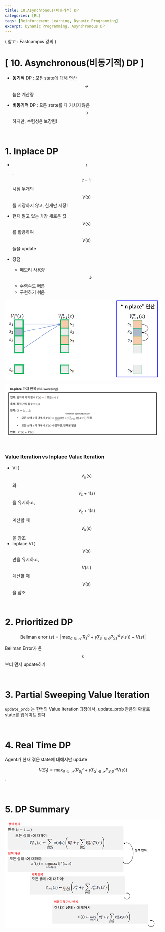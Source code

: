 ```yaml
---
title: 10.Asynchronous(비동기적) DP
categories: [RL]
tags: [Reinforcement Learning, Dynamic Programming]
excerpt: Dynamic Programming, Asynchronous DP
---
```


<script src="https://cdn.mathjax.org/mathjax/latest/MathJax.js?config=TeX-AMS-MML_HTMLorMML" type="text/javascript"></script>

( 참고 : Fastcampus 강의 )

# [ 10. Asynchronous(비동기적) DP ]

- **동기적** DP : 모든 state에 대해 연산 $$\rightarrow$$ 높은 계산량

- **비동기적** DP : 모든 state를 다 거치지 않음 $$\rightarrow$$ 하지만, 수렴성은 보장됨!	

<br>

# 1. Inplace DP

- $$t$$, $$t-1$$ 시점 두개의 $$V(s)$$를 저장하지 않고, 한개만 저장!

- 현재 알고 있는 가장 새로운 값 $$V(s)$$를 활용하여 $$V(s)$$들을 update
- 장점
  - 메모리 사용량 $$\downarrow$$
  - 수렴속도 빠름
  - 구현하기 쉬움

![figure2](/assets/img/RL/img19.png)

![figure2](/assets/img/RL/img20.png)

<br>

### Value Iteration vs Inplace Value Iteration

- VI ) $$V_k(s)$$ 와 $$V_k+1(s)$$ 을 유지하고, $$V_k+1(s)$$ 계산할 때 $$V_k(s)$$을 참조
- Inplace VI ) $$V(s)$$만을 유지하고, $$V(s')$$ 계산할 때 $$V(s)$$을 참조

<br>

# 2. Prioritized DP

$$\text { Bellman error }(s)=\left|\max _{a \in \mathcal{A}}\left(R_{s}^{a}+\gamma \sum_{s^{\prime} \in \delta} P_{S s^{\prime}}^{a} V\left(s^{\prime}\right)\right)-V(s)\right|$$

Bellman Error가 큰 $$s$$ 부터 먼저 update하기

<br>

# 3. Partial Sweeping Value Iteration

`update_prob` 는 한번의 Value Iteration 과정에서, update_prob 만큼의 확률로 state를 업데이트 한다

<br>

# 4. Real Time DP

Agent가 현재 겪은 state에 대해서만 update

$$V\left(S_{t}\right)=\max _{a \in \mathcal{A}}\left(R_{S_{t}}^{a}+\gamma \sum_{S^{\prime} \in \mathcal{S}} P_{S_{t} S^{\prime}}^{a} V\left(s^{\prime}\right)\right)$$.

<br>

# 5. DP Summary

![figure2](/assets/img/RL/img21.png)